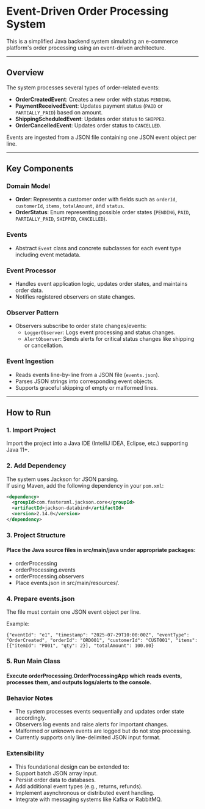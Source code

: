# Event-Driven Order Processing System

This is a simplified Java backend system simulating an e-commerce platform's order processing using an event-driven architecture.

---

## Overview

The system processes several types of order-related events:

- **OrderCreatedEvent**: Creates a new order with status `PENDING`.
- **PaymentReceivedEvent**: Updates payment status (`PAID` or `PARTIALLY_PAID`) based on amount.
- **ShippingScheduledEvent**: Updates order status to `SHIPPED`.
- **OrderCancelledEvent**: Updates order status to `CANCELLED`.

Events are ingested from a JSON file containing one JSON event object per line.

---

## Key Components

### Domain Model
- **Order**: Represents a customer order with fields such as `orderId`, `customerId`, `items`, `totalAmount`, and `status`.
- **OrderStatus**: Enum representing possible order states (`PENDING`, `PAID`, `PARTIALLY_PAID`, `SHIPPED`, `CANCELLED`).

### Events
- Abstract `Event` class and concrete subclasses for each event type including event metadata.

### Event Processor
- Handles event application logic, updates order states, and maintains order data.
- Notifies registered observers on state changes.

### Observer Pattern
- Observers subscribe to order state changes/events:
    - `LoggerObserver`: Logs event processing and status changes.
    - `AlertObserver`: Sends alerts for critical status changes like shipping or cancellation.

### Event Ingestion
- Reads events line-by-line from a JSON file (`events.json`).
- Parses JSON strings into corresponding event objects.
- Supports graceful skipping of empty or malformed lines.

---

## How to Run

### 1. Import Project
Import the project into a Java IDE (IntelliJ IDEA, Eclipse, etc.) supporting Java 11+.

### 2. Add Dependency
The system uses Jackson for JSON parsing.  
If using Maven, add the following dependency in your `pom.xml`:

```xml
<dependency>
  <groupId>com.fasterxml.jackson.core</groupId>
  <artifactId>jackson-databind</artifactId>
  <version>2.14.0</version>
</dependency>
```

### 3. Project Structure
#### Place the Java source files in src/main/java under appropriate packages:
- orderProcessing
- orderProcessing.events
- orderProcessing.observers
- Place events.json in src/main/resources/.

### 4. Prepare events.json
The file must contain one JSON event object per line.

Example:
```
{"eventId": "e1", "timestamp": "2025-07-29T10:00:00Z", "eventType": "OrderCreated", "orderId": "ORD001", "customerId": "CUST001", "items": [{"itemId": "P001", "qty": 2}], "totalAmount": 100.00}
```


### 5. Run Main Class

#### Execute orderProcessing.OrderProcessingApp which reads events, processes them, and outputs logs/alerts to the console.


### Behavior Notes
- The system processes events sequentially and updates order state accordingly.
- Observers log events and raise alerts for important changes.
- Malformed or unknown events are logged but do not stop processing.
- Currently supports only line-delimited JSON input format.

### Extensibility

- This foundational design can be extended to:
- Support batch JSON array input.
- Persist order data to databases.
- Add additional event types (e.g., returns, refunds).
- Implement asynchronous or distributed event handling.
- Integrate with messaging systems like Kafka or RabbitMQ.